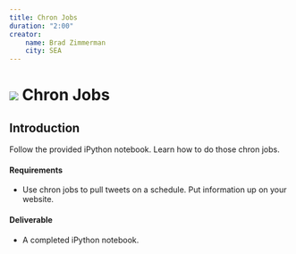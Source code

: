 ```yaml
---
title: Chron Jobs
duration: "2:00"
creator:
    name: Brad Zimmerman
    city: SEA
---
```


# ![](https://ga-dash.s3.amazonaws.com/production/assets/logo-9f88ae6c9c3871690e33280fcf557f33.png) Chron Jobs

## Introduction
Follow the provided iPython notebook. Learn how to do those chron jobs.

#### Requirements
- Use chron jobs to pull tweets on a schedule. Put information up on your website.

#### Deliverable
- A completed iPython notebook.
